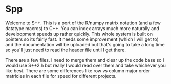 # Spp
Welcome to S++. This is a port of the R/numpy matrix notation (and a few datatype macros) to C++. You can index arrays much more naturally and develoopment speeds up 
rather quickly. This whole system is built on pointers so its fairly fast. It needs some improvement (which I will get to) and the documentation will be uploaded but 
that's going to take a long time so you'll just need to read the header file until I get there.

There are a few files. I need to merge them and clear up the code base so I would use S++2.h but really I would read over them and take whichever you like best. 
  There are some differences like row vs column major order matricies in each file for speed for different projects.
